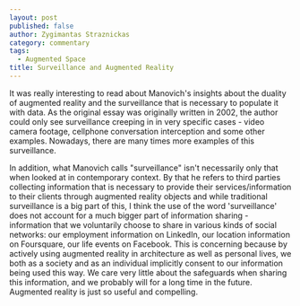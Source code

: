 ```yaml
---
layout: post
published: false
author: Zygimantas Straznickas
category: commentary
tags: 
  - Augmented Space
title: Surveillance and Augmented Reality
---
```


It was really interesting to read about Manovich's insights about the duality of augmented reality and the surveillance that is necessary to populate it with data. As the original essay was originally written in 2002, the author could only see surveillance creeping in in very specific cases - video camera footage, cellphone conversation interception and some other examples. Nowadays, there are many times more examples of this surveillance.

In addition, what Manovich calls "surveillance" isn't necessarily only that when looked at in contemporary context. By that he refers to third parties collecting information that is necessary to provide their services/information to their clients through augmented reality objects and while traditional surveillance is a big part of this, I think the use of the word 'surveillance' does not account for a much bigger part of information sharing - information that we voluntarily choose to share in various kinds of social networks: our employment information on LinkedIn, our location information on Foursquare, our life events on Facebook. This is concerning because by actively using augmented reality in architecture as well as personal lives, we both as a society and as an individual implicitly consent to our information being used this way. We care very little about the safeguards when sharing this information, and we probably will for a long time in the future. Augmented reality is just so useful and compelling. 